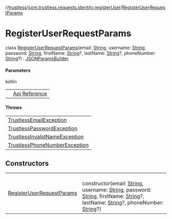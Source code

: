 //[trustless](../../../index.md)/[com.trustless.requests.identity.registerUser](../index.md)/[RegisterUserRequestParams](index.md)

# RegisterUserRequestParams

class [RegisterUserRequestParams](index.md)(email: [String](https://kotlinlang.org/api/latest/jvm/stdlib/kotlin/-string/index.html), username: [String](https://kotlinlang.org/api/latest/jvm/stdlib/kotlin/-string/index.html), password: [String](https://kotlinlang.org/api/latest/jvm/stdlib/kotlin/-string/index.html), firstName: [String](https://kotlinlang.org/api/latest/jvm/stdlib/kotlin/-string/index.html)?, lastName: [String](https://kotlinlang.org/api/latest/jvm/stdlib/kotlin/-string/index.html)?, phoneNumber: [String](https://kotlinlang.org/api/latest/jvm/stdlib/kotlin/-string/index.html)?) : [JSONParamsBuilder](../../com.trustless.params/-j-s-o-n-params-builder/index.md)

#### Parameters

kotlin

| | |
|---|---|
|  | [Api Reference](https://developer.finto.io/docs/apis/identity#/User%20management/Create%20a%20user) |

#### Throws

| |
|---|
| [TrustlessEmailException](../../com.trustless.exceptions/-trustless-email-exception/index.md) |
| [TrustlessPasswordException](../../com.trustless.exceptions/-trustless-password-exception/index.md) |
| [TrustlessInvalidNameException](../../com.trustless.exceptions/-trustless-invalid-name-exception/index.md) |
| [TrustlessPhoneNumberException](../../com.trustless.exceptions/-trustless-phone-number-exception/index.md) |

## Constructors

| | |
|---|---|
| [RegisterUserRequestParams](-register-user-request-params.md) | <br>constructor(email: [String](https://kotlinlang.org/api/latest/jvm/stdlib/kotlin/-string/index.html), username: [String](https://kotlinlang.org/api/latest/jvm/stdlib/kotlin/-string/index.html), password: [String](https://kotlinlang.org/api/latest/jvm/stdlib/kotlin/-string/index.html), firstName: [String](https://kotlinlang.org/api/latest/jvm/stdlib/kotlin/-string/index.html)?, lastName: [String](https://kotlinlang.org/api/latest/jvm/stdlib/kotlin/-string/index.html)?, phoneNumber: [String](https://kotlinlang.org/api/latest/jvm/stdlib/kotlin/-string/index.html)?) |
